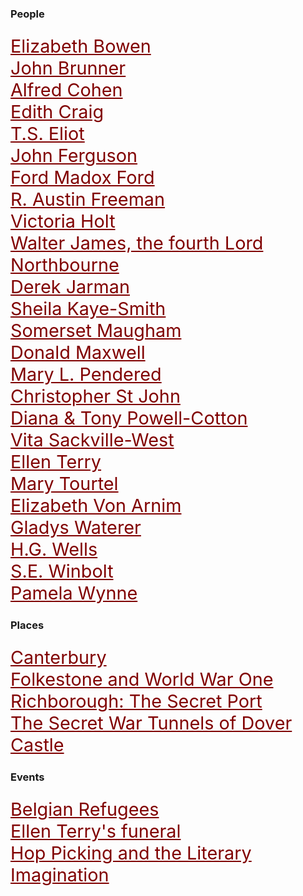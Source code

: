 <style>
    .clearfix::after {content: ""; clear: both; display: table;}
    .thumb {float:left; margin:0 18px 0 6px; width:100%; width:100%; max-width:150px; box-shadow: 0 4px 8px 0 rgba(0, 0, 0, 0.2), 0 6px 20px 0 rgba(0, 0, 0, 0.19); border:1px solid #aaa; margin-bottom: 24px;}
    p {font-size: 1.5rem;}
    a {color: #800000 !important; font-size: 1.2em;}
</style>

<param ve-config title="20th Century Kent" banner="https://stor.artstor.org/stor/f3590125-3b05-42a0-b365-e33a8735353c">

### People

[Elizabeth Bowen](20c-bowen-biography)   
[John Brunner](20c-double-double)   
[Alfred Cohen](20c-cohen-biography)   
[Edith Craig](20c-craig-biography)  
[T.S. Eliot](20c-eliot-biography)   
[John Ferguson](20c-ferguson-biography)   
[Ford Madox Ford](20c-fordmadoxford-biography)   
[R. Austin Freeman](20c-freeman-biography)   
[Victoria Holt](20c-holt-biography)   
[Walter James, the fourth Lord Northbourne](20c-northbourne-biography)   
[Derek Jarman](20c-jarman-biography)   
[Sheila Kaye-Smith](20c-kaye-smith-delmonden)   
[Somerset Maugham](20c-maugham-biography)  
[Donald Maxwell](20c-maxwelld-biography)   
[Mary L. Pendered](20c-pendered-biography)   
[Christopher St John](20c-st-john-biography)  
[Diana & Tony Powell-Cotton](20c-powell-cotton)   
[Vita Sackville-West](20c-sackville-west-biography)    
[Ellen Terry](20c-terry-biography)  
[Mary Tourtel](20c-tourtel-biography)   
[Elizabeth Von Arnim](20c-vonarnim-biography)   
[Gladys Waterer](20c-waterer-biography)   
[H.G. Wells](20c-wellshg-biography)   
[S.E. Winbolt](20c-winbolt-biography)   
[Pamela Wynne](20c-wynne-biography)   

### Places

[Canterbury](/canterbury/20c-canterbury-overview)   
[Folkestone and World War One](20c-folkestone-ww1)   
[Richborough: The Secret Port](20c-richborough)   
[The Secret War Tunnels of Dover Castle](20c-secret-tunnels)   

### Events

[Belgian Refugees](20c-belgian-refugees)   
[Ellen Terry's funeral](20c-terry-funeral)  
[Hop Picking and the Literary Imagination](20c-hop-picking)   

<!--stackedit_data:
eyJoaXN0b3J5IjpbLTU0NjU5MDMxN119
-->
